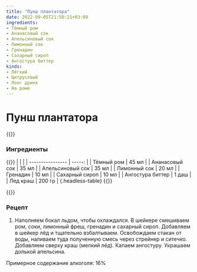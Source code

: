 ```yaml
---
title: "Пунш плантатора"
date: 2022-09-05T21:58:21+03:00
ingredients:
- Тёмный ром
- Ананасовый сок
- Апельсиновый сок
- Лимонный сок
- Гренадин
- Сахарный сироп
- Ангостура биттер
kinds:
- Лёгкий
- Цитрусовый
- Лонг дринк
- На роме
---
```


Пунш плантатора
========================
{{<kindsDescription>}}


### Ингредиенты

{{<tableOfIngredients>}}
|                  |        |
| ---------------- | -----: |
| Тёмный ром       |  45 мл |
| Ананасовый сок   |  35 мл |
| Апельсиновый сок |  35 мл |
| Лимонный сок     |  20 мл |
| Гренадин         |  10 мл |
| Сахарный сироп   |  10 мл |
| Ангостура биттер |  1 даш |
| Лед краш         | 200 гр |
{.headless-table}
{{</tableOfIngredients>}}

{{<cookingOption name="Шейкер, Хайбол">}}

### Рецепт

1. Наполняем бокал льдом, чтобы охлаждался.
В шейкере смешиваем ром, соки, лимонный фреш, гренадин и сахарный сироп.
Добавляем в шейкер лёд и тщательно взбалтываем.
Освобождаем стакан от воды, наливаем туда полученную смесь через стрейнер и ситечко.
Добавляем сверху краш (мелкий лёд).
Капаем ангостуру.
Украшаем долькой апельсина.


Примерное содержание алкоголя: 16%
